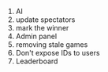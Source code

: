 1. AI
2. update spectators
3. mark the winner
4. Admin panel
5. removing stale games
6. Don't expose IDs to users
7. Leaderboard
